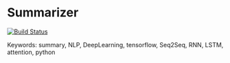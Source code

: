 # Summarizer
[![Build Status](https://travis-ci.org/SebastienBoisard/Summarizer.svg?branch=master)](https://travis-ci.org/SebastienBoisard/Summarizer)

Keywords: summary, NLP, DeepLearning, tensorflow, Seq2Seq, RNN, LSTM, attention, python

